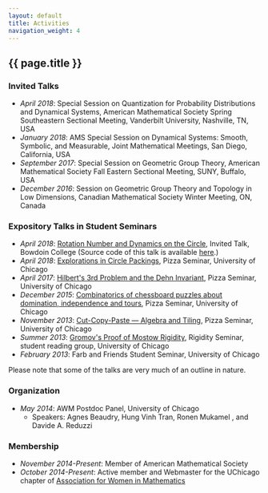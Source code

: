 ```yaml
---
layout: default
title: Activities
navigation_weight: 4
---
```



## {{ page.title }}

### Invited Talks

- *April 2018*: Special Session on Quantization for Probability Distributions and Dynamical Systems, American Mathematical Society Spring Southeastern Sectional Meeting, Vanderbilt University, Nashville, TN, USA
- *January 2018*: AMS Special Session on Dynamical Systems: Smooth, Symbolic, and Measurable, Joint Mathematical Meetings, San Diego, California, USA
- *September 2017*: Special Session on Geometric Group Theory, American Mathematical Society Fall Eastern Sectional Meeting, SUNY, Buffalo, USA
- *December 2016*: Session on Geometric Group Theory and Topology in Low Dimensions, Canadian Mathematical Society Winter Meeting, ON, Canada


### Expository Talks in Student Seminars

- *April 2018*: [Rotation Number and Dynamics on the Circle](/assests/talks/circle_dynamics.pdf), Invited Talk, Bowdoin College (Source code of this talk is available [here](https://github.com/subhadipchowdhury/math_presentation).)
- *April 2018*: [Explorations in Circle Packings](/assests/talks/circle_packings.pptx), Pizza Seminar, University of Chicago
- *April 2017*: [Hilbert's 3rd Problem and the Dehn Invariant](/assests/talks/hilbert3rd.pdf), Pizza Seminar, University of Chicago 
- *December 2015*: [Combinatorics of chessboard puzzles about domination, independence and tours](/assests/talks/domination.pptx), Pizza Seminar, University of Chicago
- *November 2013*: [Cut-Copy-Paste — Algebra and Tiling](), Pizza Seminar, University of Chicago
- *Summer 2013*: [Gromov's Proof of Mostow Rigidity](/assets/talks/rig_sem_notes.pdf), Rigidity Seminar, student reading group, University of Chicago
- *February 2013*: Farb and Friends Student Seminar, University of Chicago

Please note that some of the talks are very much of an outline in nature.

### Organization

- *May 2014*: AWM Postdoc Panel, University of Chicago 
  - Speakers: 	Agnes Beaudry,  Hung Vinh Tran, Ronen Mukamel , and  Davide A. Reduzzi
  
### Membership

- *November 2014-Present*: Member of American Mathematical Society
- *October 2014-Present*: Active member and Webmaster for the UChicago chapter of [Association for Women in Mathematics](http://math.uchicago.edu/~awm/index.html)
